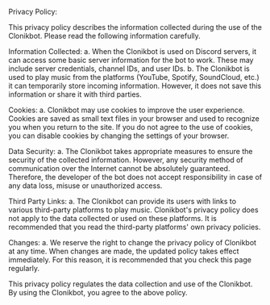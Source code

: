 Privacy Policy:

This privacy policy describes the information collected during the use of the Clonikbot. Please read the following information carefully.

Information Collected:
a. When the Clonikbot is used on Discord servers, it can access some basic server information for the bot to work. These may include server credentials, channel IDs, and user IDs.
b. The Clonikbot is used to play music from the platforms (YouTube, Spotify, SoundCloud, etc.) it can temporarily store incoming information. However, it does not save this information or share it with third parties.

Cookies:
a. Clonikbot may use cookies to improve the user experience. Cookies are saved as small text files in your browser and used to recognize you when you return to the site. If you do not agree to the use of cookies, you can disable cookies by changing the settings of your browser.

Data Security:
a. The Clonikbot takes appropriate measures to ensure the security of the collected information. However, any security method of communication over the Internet cannot be absolutely guaranteed. Therefore, the developer of the bot does not accept responsibility in case of any data loss, misuse or unauthorized access.

Third Party Links:
a. The Clonikbot can provide its users with links to various third-party platforms to play music. Clonikbot's privacy policy does not apply to the data collected or used on these platforms. It is recommended that you read the third-party platforms' own privacy policies.

Changes:
a. We reserve the right to change the privacy policy of Clonikbot at any time. When changes are made, the updated policy takes effect immediately. For this reason, it is recommended that you check this page regularly.

This privacy policy regulates the data collection and use of the Clonikbot. By using the Clonikbot, you agree to the above policy.